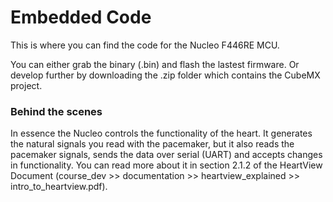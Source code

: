 # Embedded Code

This is where you can find the code for the Nucleo F446RE MCU.

You can either grab the binary (.bin) and flash the lastest firmware. Or develop further by downloading the .zip folder which contains the CubeMX project.

### Behind the scenes

In essence the Nucleo controls the functionality of the heart. It generates the natural signals you read with the pacemaker, but it also reads the pacemaker signals, sends the data over serial (UART) and accepts changes in functionality. You can read more about it in section 2.1.2 of the HeartView Document (course_dev >> documentation >> heartview_explained >> intro_to_heartview.pdf). 
